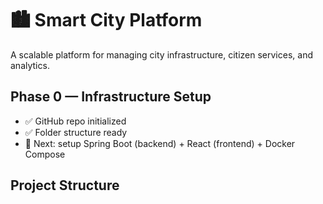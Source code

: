 # 🏙️ Smart City Platform

A scalable platform for managing city infrastructure, citizen services, and analytics.

## Phase 0 — Infrastructure Setup
- ✅ GitHub repo initialized  
- ✅ Folder structure ready  
- 🔧 Next: setup Spring Boot (backend) + React (frontend) + Docker Compose  

## Project Structure
